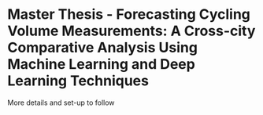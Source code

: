 # Master Thesis - Forecasting Cycling Volume Measurements: A Cross-city Comparative Analysis Using Machine Learning and Deep Learning Techniques
More details and set-up to follow
